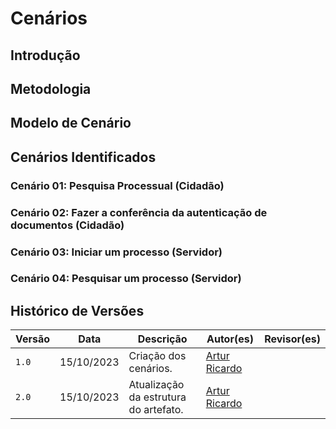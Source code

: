 # Cenários

## Introdução

## Metodologia

## Modelo de Cenário

## Cenários Identificados

### Cenário 01: Pesquisa Processual (Cidadão)

### Cenário 02: Fazer a conferência da autenticação de documentos (Cidadão)

### Cenário 03: Iniciar um processo (Servidor)

### Cenário 04: Pesquisar um processo (Servidor)

## Histórico de Versões

| Versão | Data       | Descrição                             | Autor(es)                                           | Revisor(es) |
| ------ | ---------- | ------------------------------------- | --------------------------------------------------- | ----------- |
| `1.0`  | 15/10/2023 | Criação dos cenários.                 | [Artur Ricardo](https://github.com/algorithmorphic) ||
| `2.0`  | 15/10/2023 | Atualização da estrutura do artefato. | [Artur Ricardo](https://github.com/algorithmorphic) ||
